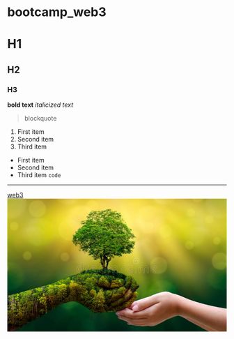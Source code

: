 # bootcamp_web3
# H1
## H2
### H3
**bold text**
*italicized text*
> blockquote
1. First item
2. Second item
3. Third item
- First item
- Second item
- Third item
`code`
---
[web3](https://www.google.com/search?q=nature+images&oq=nature+image&aqs=chrome.0.0i512j69i57j0i512l5j0i22i30l3.3017j0j7&sourceid=chrome&ie=UTF-8)
<img src="image/nature.jpg"  alt="hello"/>

